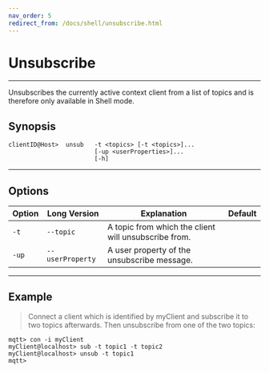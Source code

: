 ```yaml
---
nav_order: 5
redirect_from: /docs/shell/unsubscribe.html
---
```


# Unsubscribe
***

Unsubscribes the currently active context client from a list of topics
and is therefore only available in Shell mode.

## Synopsis

```
clientID@Host>  unsub   -t <topics> [-t <topics>]... 
                        [-up <userProperties>]...
                        [-h] 
```

***

## Options


|Option |Long Version | Explanation | Default |
| ------- | -------------- | ------------------------- | -------- |
| ``-t``   | ``--topic``| A topic from which the client will unsubscribe from. |
| ``-up``| ``--userProperty`` | A user property of the unsubscribe message. |

***

## Example

> Connect a client which is identified by myClient and subscribe it to two topics afterwards.
Then unsubscribe from one of the two topics:

```
mqtt> con -i myClient
myClient@localhost> sub -t topic1 -t topic2
myClient@localhost> unsub -t topic1
mqtt>
```